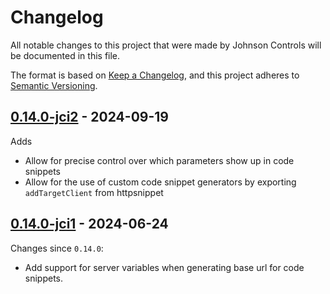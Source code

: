 # Changelog

All notable changes to this project that were made by Johnson Controls
will be documented in this file.

The format is based on [Keep a Changelog](https://keepachangelog.com/en/1.1.0/),
and this project adheres to [Semantic Versioning](https://semver.org/spec/v2.0.0.html).

## [0.14.0-jci2] - 2024-09-19

Adds

- Allow for precise control over which parameters show up in code snippets
- Allow for the use of custom code snippet generators by exporting `addTargetClient`
  from httpsnippet

## [0.14.0-jci1] - 2024-06-24

Changes since `0.14.0`:

- Add support for server variables when generating base url for code snippets.

[0.14.0-jci2]: https://github.com/jci-metasys/openapi-snippet/compare/v0.14.0-jci1...v0.14.0-jci2
[0.14.0-jci1]: https://github.com/jci-metasys/openapi-snippet/compare/v0.14.0...v0.14.0-jci1
